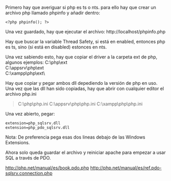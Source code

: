 Primero hay que averiguar si php es ts o nts. para ello hay que crear un archivo php llamado phpinfo y añadir dentro:
```
<?php phpinfo(); ?>
```

Una vez guardado, hay que ejecutar el archivo:
http://localhost/phpinfo.php

Hay que buscar la variable Thread Safety, si está en enabled, entonces php es ts, sino (si está en disabled) estonces en nts.

Una vez sabiendo esto, hay que copiar el driver a la carpeta ext de php, algunos ejemplos:
C:\php\ext\
C:\appsrv\php\ext\
C:\xampp\php\ext\

Hay que copiar y pegar ambos dll depediendo la versión de php en uso. Una vez que las dll han sido copiadas, hay que abrir con cualquier editor el archivo php.ini
>C:\php\php.ini
>C:\appsrv\php\php.ini
>C:\xampp\php\php.ini

Una vez abierto, pegar:
```
extension=php_sqlsrv.dll
extension=php_pdo_sqlsrv.dll
```

Nota: De preferencia pega esas dos lineas debajo de las Windows Extensions.

Ahora solo queda guardar el archivo y reiniciar apache para empezar a usar SQL a través de PDO.

http://php.net/manual/es/book.pdo.php
http://php.net/manual/es/ref.pdo-sqlsrv.connection.php
